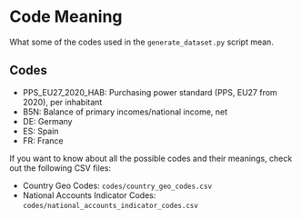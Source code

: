 # Code Meaning
What some of the codes used in the `generate_dataset.py` script mean.

## Codes
- PPS_EU27_2020_HAB: Purchasing power standard (PPS, EU27 from 2020), per inhabitant
- B5N: Balance of primary incomes/national income, net
- DE: Germany
- ES: Spain
- FR: France

If you want to know about all the possible codes and their meanings, check out the following CSV files:
- Country Geo Codes: `codes/country_geo_codes.csv`
- National Accounts Indicator Codes: `codes/national_accounts_indicator_codes.csv`
